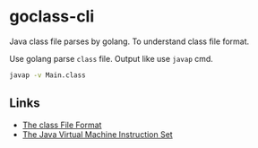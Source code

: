 # goclass-cli

Java class file parses by golang. To understand class file format.

Use golang parse `class` file. Output like use `javap` cmd.

```sh
javap -v Main.class
```

## Links

- [The class File Format](https://docs.oracle.com/javase/specs/jvms/se8/html/jvms-4.html)
- [The Java Virtual Machine Instruction Set](https://docs.oracle.com/javase/specs/jvms/se8/html/jvms-6.html)